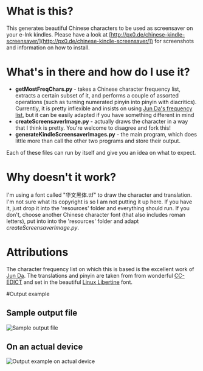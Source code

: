 # What is this?
This generates beautiful Chinese characters to be used as screensaver on your e-Ink kindles. Please have a look at [http://px0.de/chinese-kindle-screensaver/](http://px0.de/chinese-kindle-screensaver/]) for screenshots and information on how to install.

# What's in there and how do I use it?
+ **getMostFreqChars.py** - takes a Chinese character frequency list, extracts a certain subset of it, and performs a couple of assorted operations (such as turning numerated pinyin into pinyin with diacritics). Currently, it is pretty inflexible and insists on using [Jun Da's frequency list](http://lingua.mtsu.edu/chinese-computing/statistics/), but it can be easily adapted if you have something different in mind
+ **createScreensaverImage.py** - actually draws the character in a way that I think is pretty. You're welcome to disagree and fork this!
+ **generateKindleScreensaverImages.py** - the main program, which does little more than call the other two programs and store their output.

Each of these files can run by itself and give you an idea on what to expect.

# Why doesn't it work?
I'm using a font called "华文黑体.ttf" to draw the character and translation. I'm not sure what its copyright is so I am not putting it up here. If you have it, just drop it into the 'resources' folder and everything should run. If you don't, choose another Chinese character font (that also includes roman letters), put into into the 'resources' folder and adapt *createScreensaverImage.py*.

# Attributions
The character frequency list on which this is based is the excellent work of [Jun Da](http://lingua.mtsu.edu/chinese-computing/statistics/). The translations and pinyin are taken from from wonderful [CC-EDICT](http://www.mdbg.net/chindict/chindict.php?page=cedict) and set in the beautiful [Linux Libertine](http://www.linuxlibertine.org/) font.

#Output example
## Sample output file
![Sample output file](http://px0.de/wp-content/uploads/2012/12/14.png)

## On an actual device
![Output example on actual device](http://px0.de/wp-content/uploads/2012/12/sheng1.png)
